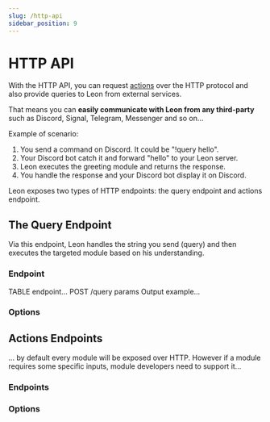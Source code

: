 ```yaml
---
slug: /http-api
sidebar_position: 9
---
```


# HTTP API

With the HTTP API, you can request [actions](glossary#actions) over the HTTP protocol and also provide queries to Leon from external services.

That means you can **easily communicate with Leon from any third-party** such as Discord, Signal, Telegram, Messenger and so on...

Example of scenario:

1. You send a command on Discord. It could be "!query hello".
2. Your Discord bot catch it and forward "hello" to your Leon server.
3. Leon executes the greeting module and returns the response.
4. You handle the response and your Discord bot display it on Discord.

Leon exposes two types of HTTP endpoints: the query endpoint and actions endpoint.

## The Query Endpoint

Via this endpoint, Leon handles the string you send (query) and then executes the targeted module based on his understanding.

### Endpoint

TABLE endpoint...
POST /query params
Output example...

### Options

## Actions Endpoints

... by default every module will be exposed over HTTP. However if a module requires some specific inputs, module developers need to support it...

### Endpoints

### Options

